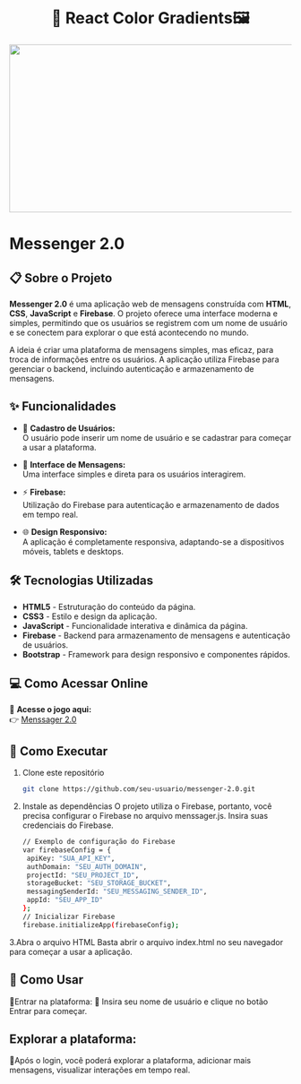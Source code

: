 
<div align="center">
<h1>🎨 React Color Gradients🖼️</h1>
   <img src="https://static.wikia.nocookie.net/the-messenger-2018/images/6/6b/Key_Art_1.jpg/revision/latest?cb=20190203082849"  width="800" height="300"/>
</div> 

# Messenger 2.0

## 📋 Sobre o Projeto

**Messenger 2.0** é uma aplicação web de mensagens construída com **HTML**, **CSS**, **JavaScript** e **Firebase**. O projeto oferece uma interface moderna e simples, permitindo que os usuários se registrem com um nome de usuário e se conectem para explorar o que está acontecendo no mundo.

A ideia é criar uma plataforma de mensagens simples, mas eficaz, para troca de informações entre os usuários. A aplicação utiliza Firebase para gerenciar o backend, incluindo autenticação e armazenamento de mensagens.

## ✨ Funcionalidades

- 🔑 **Cadastro de Usuários:**  
  O usuário pode inserir um nome de usuário e se cadastrar para começar a usar a plataforma.
  
- 💬 **Interface de Mensagens:**  
  Uma interface simples e direta para os usuários interagirem.
  
- ⚡ **Firebase:**  
  Utilização do Firebase para autenticação e armazenamento de dados em tempo real.

- 🌐 **Design Responsivo:**  
  A aplicação é completamente responsiva, adaptando-se a dispositivos móveis, tablets e desktops.

## 🛠️ Tecnologias Utilizadas

- **HTML5** - Estruturação do conteúdo da página.
- **CSS3** - Estilo e design da aplicação.
- **JavaScript** - Funcionalidade interativa e dinâmica da página.
- **Firebase** - Backend para armazenamento de mensagens e autenticação de usuários.
- **Bootstrap** - Framework para design responsivo e componentes rápidos.

## 💻 Como Acessar Online
🔗 **Acesse o jogo aqui:**  
👉 [Menssager 2.0](https://morganasch.github.io/Messenger2.0/) 

## 🚀 Como Executar

1. Clone este repositório
   ```bash
   git clone https://github.com/seu-usuario/messenger-2.0.git

2. Instale as dependências
O projeto utiliza o Firebase, portanto, você precisa configurar o Firebase no arquivo menssager.js. Insira suas credenciais do Firebase.
   ```bash
   // Exemplo de configuração do Firebase
   var firebaseConfig = {
    apiKey: "SUA_API_KEY",
    authDomain: "SEU_AUTH_DOMAIN",
    projectId: "SEU_PROJECT_ID",
    storageBucket: "SEU_STORAGE_BUCKET",
    messagingSenderId: "SEU_MESSAGING_SENDER_ID",
    appId: "SEU_APP_ID"
   };
   // Inicializar Firebase
   firebase.initializeApp(firebaseConfig);

3.Abra o arquivo HTML
Basta abrir o arquivo index.html no seu navegador para começar a usar a aplicação.

## 🎯 Como Usar
📎Entrar na plataforma:
📎 Insira seu nome de usuário e clique no botão Entrar para começar.

## Explorar a plataforma:
📎Após o login, você poderá explorar a plataforma, adicionar mais mensagens, visualizar interações em tempo real.



